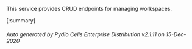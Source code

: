 






This service provides CRUD endpoints for managing workspaces.

[:summary]

###### Auto generated by Pydio Cells Enterprise Distribution v2.1.11 on 15-Dec-2020
